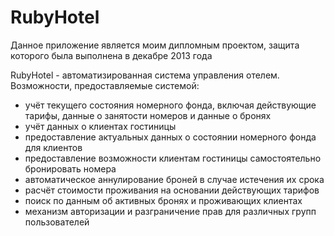 # RubyHotel

Данное приложение является моим дипломным проектом, защита которого была выполнена в декабре 2013 года

RubyHotel - автоматизированная система управления отелем.
Возможности, предоставляемые системой:

* учёт текущего состояния номерного фонда, включая действующие тарифы, данные о занятости номеров и данные о бронях
* учёт данных о клиентах гостиницы
* предоставление актуальных данных о состоянии номерного фонда для клиентов
* предоставление возможности клиентам гостиницы самостоятельно бронировать номера
* автоматическое аннулирование броней в случае истечения их срока
* расчёт стоимости проживания на основании действующих тарифов
* поиск по данным об активных бронях и проживающих клиентах  
* механизм авторизации и разграничение прав для различных групп пользователей